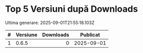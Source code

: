 # Top 5 Versiuni după Downloads

Ultima generare: 2025-09-01T21:55:18.103Z

| # | Versiune | Downloads | Publicat |
| - | - | -: | - |
| 1 | 0.6.5 | 0 | 2025-09-01 |

